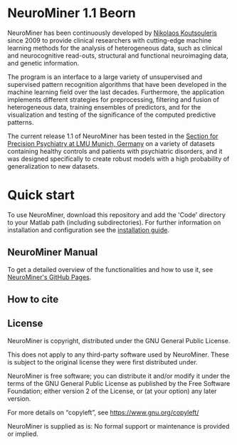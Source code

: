 # NeuroMiner 1.1 Beorn

NeuroMiner has been continuously developed by [Nikolaos Koutsouleris](https://www.imprs-tp.mpg.de/person/43420/2484) since 2009 to provide clinical researchers with cutting-edge machine learning methods for the analysis of heterogeneous data, such as clinical and neurocognitive read-outs, structural and functional neuroimaging data, and genetic information. 

The program is an interface to a large variety of unsupervised and supervised pattern recognition algorithms that have been developed in  the machine learning field over the last decades. Furthermore, the application implements different strategies for preprocessing, filtering and fusion of heterogeneous data, training ensembles of predictors, and for the visualization and testing of the significance of the computed predictive patterns. 

The current release 1.1 of NeuroMiner has been tested in the [Section for Precision Psychiatry at LMU Munich, Germany](https://www.lmu-klinikum.de/psychiatrie-und-psychotherapie/forschung-research/working-groups/precision-psychiatry/7ef67d79b4ad4804) on a variety of datasets containing healthy controls and patients with psychiatric disorders, and it was designed specifically to create robust models with a high probability of generalization to new datasets.

# Quick start

To use NeuroMiner, download this repository and add the 'Code' directory to your Matlab path (including subdirectories). 
For further information on installation and configuration see the [installation guide](https://neurominer-git.github.io/NeuroMiner_1.1/docs/1.2_gettingstarted.html). 

## NeuroMiner Manual
To get a detailed overview of the functionalities and how to use it, see [NeuroMiner's GitHub Pages](https://neurominer-git.github.io/NeuroMiner_1.1/intro.html).  

## How to cite

## License
NeuroMiner is copyright, distributed under the GNU General Public License.

This does not apply to any third-party software used by NeuroMiner. These
is subject to the original license they were first distributed under.

NeuroMiner is free software; you can distribute it and/or modify it under
the terms of the GNU General Public License as published by the Free
Software Foundation; either version 2 of the License, or (at your option)
any later version.

For more details on “copyleft”, see https://www.gnu.org/copyleft/

NeuroMiner is supplied as is:
No formal support or maintenance is provided or implied.

